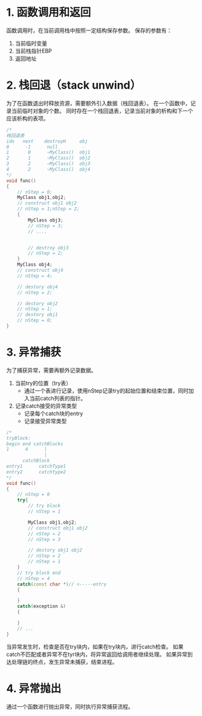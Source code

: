 # 1. 函数调用和返回
函数调用时，在当前调用栈中按照一定结构保存参数。
保存的参数有：
1. 当前临时变量
2. 当前栈指针EBP
3. 返回地址
# 2. 栈回退（stack unwind）
为了在函数退出时释放资源，需要额外引入数据（栈回退表）。
在一个函数中，记录当前临时对象的个数。
同时存在一个栈回退表，记录当前对象的析构和下一个应该析构的表项。
```c++
/*
栈回退表
idx   next    destroyH     obj
0      -1      null         -
1       0      ~MyClass()  obj1
2       1      ~MyClass()  obj2
3       2      ~MyClass()  obj3
4       2      ~MyClass()  obj4
*/
void func()
{
    // nStep = 0;
    MyClass obj1,obj2;
    // construct obj1 obj2
    // nStep = 1;nStep = 2;
    {
        MyClass obj3;
        // nStep = 3;
        // ....


        // destroy obj3
        // nStep = 2;
    }
    MyClass obj4;
    // construct obj4
    // nStep = 4;

    // destory obj4
    // nStep = 2;

    // destory obj2
    // nStep = 1;
    // destory obj1
    // nStep = 0;
}
```
# 3. 异常捕获
为了捕获异常，需要再额外记录数据。
1. 当前try的位置（try表）
    - 通过一个表进行记录，使用nStep记录try的起始位置和结束位置，同时加入当前catch列表的指针。
2. 记录catch接受的异常类型
    - 记录每个catch块的entry
    - 记录接受异常类型
```c++
/*
tryBlock:
begin end catchBlocks
1      4      |
              |
      catchBlock
entry1      catchType1
entry2      catchtype2
*/
void func()
{
    // nStep = 0
    try{
        // try block
        // nStep = 1

        MyClass obj1,obj2;
        // construct obj1 obj2
        // nStep = 2
        // nStep = 3

        // destory obj1 obj2
        // nStep = 2
        // nStep = 1
    }
    // try block end
    // nStep = 4
    catch(const char *)// <-----entry
    {

    }
    catch(exception &)
    {

    }
    // ...
}
```
当异常发生时，检查是否在try块内，如果在try块内，进行catch检查。
如果catch不匹配或者异常不在tyr块内，将异常返回给调用者继续处理。
如果异常到达处理链的终点，发生异常未捕获，结束进程。

# 4. 异常抛出
通过一个函数进行抛出异常，同时执行异常捕获流程。







